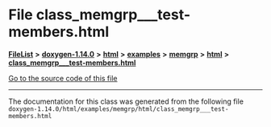 

# File class\_memgrp\_\_\_test-members.html



[**FileList**](files.md) **>** [**doxygen-1.14.0**](dir_9d5bad020669189c90cda983471be5d0.md) **>** [**html**](dir_05d1fd8a7cdd04f638f8b23196de02e2.md) **>** [**examples**](dir_aa52e73a32d193037813a53dcfe817b6.md) **>** [**memgrp**](dir_f6db993c6f6d029eac2a6e626a01b73a.md) **>** [**html**](dir_c98cbca20bfce4c2fd5d7a8bd1b41a7e.md) **>** [**class\_memgrp\_\_\_test-members.html**](class__memgrp______test-members_8html.md)

[Go to the source code of this file](class__memgrp______test-members_8html_source.md)





































































------------------------------
The documentation for this class was generated from the following file `doxygen-1.14.0/html/examples/memgrp/html/class_memgrp___test-members.html`

